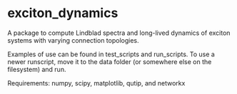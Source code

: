 # exciton_dynamics
A package to compute Lindblad spectra and long-lived dynamics of exciton systems
with varying connection topologies.

Examples of use can be found in test_scripts and run_scripts. To use a newer
runscript, move it to the data folder (or somewhere else on the filesystem) and
run.

Requirements:
numpy, scipy, matplotlib, qutip, and networkx
